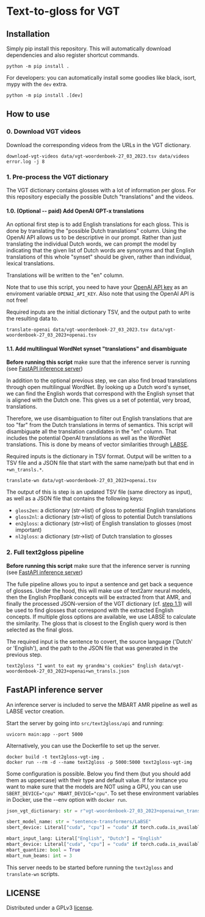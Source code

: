 # Text-to-gloss for VGT

## Installation

Simply pip install this repository. This will automatically download dependencies and also register shortcut commands.

```shell
python -m pip install .
```

For developers: you can automatically install some goodies like black, isort, mypy with the `dev` extra.

```shell
python -m pip install .[dev]
```


## How to use

### 0. Download VGT videos

Download the corresponding videos from the URLs in the VGT dictionary.

```shell
download-vgt-videos data/vgt-woordenboek-27_03_2023.tsv data/videos error.log -j 8
```


### 1. Pre-process the VGT dictionary

The VGT dictionary contains glosses with a lot of information per gloss. For this repository especially the possible
Dutch "translations" and the videos.

#### 1.0. (Optional -- paid) Add OpenAI GPT-x translations

An optional first step is to add English translations for each gloss. This is done by translating the "possible Dutch
translations" column. Using the OpenAI API allows us to be descriptive in our prompt. Rather than just translating the
individual Dutch words, we can prompt the model by indicating that the given list of Dutch words are synonyms and that
English translations of this whole "synset" should be given, rather than individual, lexical translations.

Translations will be written to the "en" column.

Note that to use this script, you need to have your [OpenAI API key](https://platform.openai.com/account/api-keys) as
an enviroment variable `OPENAI_API_KEY`. Also note that using the OpenAI API is not free!

Required inputs are the initial dictionary TSV, and the output path to write the resulting data to.

```shell
translate-openai data/vgt-woordenboek-27_03_2023.tsv data/vgt-woordenboek-27_03_2023+openai.tsv
```

#### 1.1. Add multilingual WordNet synset "translations" and disambiguate

**Before running this script** make sure that the inference server is running (see 
[FastAPI inference server](#fastapi-inference-server))

In addition to the optional previous step, we can also find broad translations through open multilingual WordNet. By
looking up a Dutch word's synset, we can find the English words that correspond with the English synset that is aligned
with the Dutch one. This gives us a set of potential, very broad, translations.

Therefore, we use disambiguation to filter out English translations that are too "far" from the Dutch translations in
terms of semantics. This script will disambiguate all the translation candidates in the "en" column. That includes the
potential OpenAI translations as well as the WordNet translations. This is done by means of vector similarities through
[LABSE](https://huggingface.co/sentence-transformers/LaBSE).

Required inputs is the dictionary in TSV format. Output will be written to a TSV file and a JSON file that
start with the same name/path but that end in `+wn_transls.*`.

```shell
translate-wn data/vgt-woordenboek-27_03_2023+openai.tsv
```

The output of this is step is an updated TSV file (same directory as input), as well as a JSON file that contains the 
following keys:

- `gloss2en`: a dictionary (str->list) of gloss to potential English translations
- `gloss2nl`: a dictionary (str->list) of gloss to potential Dutch translations
- `en2gloss`: a dictionary (str->list) of English translation to glosses (most important)
- `nl2gloss`: a dictionary (str->list) of Dutch translation to glosses


### 2. Full text2gloss pipeline

**Before running this script** make sure that the inference server is running (see 
[FastAPI inference server](#fastapi-inference-server))

The fulle pipeline allows you to input a sentence and get back a sequence of glosses. Under the hood, this will
make use of text2amr neural models, then the English PropBank concepts will be extracted from that AMR,
and finally the processed JSON-version of the VGT dictionary (cf. 
[step 1.1](#11-add-multilingual-wordnet-synset-translations-and-disambiguate)) will be used to find glosses that
correspond with the extracted English concepts. If multiple gloss options are available, we use LABSE to calculate
the similarity. The gloss that is closest to the English query word is then selected as the final gloss.

The required input is the sentence to covert, the source language ('Dutch' or 'English'), and the path to the JSON file
that was generated in the previous step.

```shell
text2gloss "I want to eat my grandma's cookies" English data/vgt-woordenboek-27_03_2023+openai+wn_transls.json
```


## FastAPI inference server

An inference server is included to serve the MBART AMR pipeline as well as LABSE vector creation.

Start the server by going into `src/text2gloss/api` and running:

```shell
uvicorn main:app --port 5000
```

Alternatively, you can use the Dockerfile to set up the server.

```shell
docker build -t text2gloss-vgt-img .
docker run --rm -d --name text2gloss -p 5000:5000 text2gloss-vgt-img
```

Some configuration is possible. Below you find them (but you should add them as uppercase) with their type and default
value. If for instance you want to make sure that the models are NOT using a GPU, you can use
`SBERT_DEVICE="cpu" MBART_DEVICE="cpu"`. To set these environment variables in Docker, use the --env option with
`docker run`.

```python
json_vgt_dictionary: str = r"vgt-woordenboek-27_03_2023+openai+wn_transls.json"

sbert_model_name: str = "sentence-transformers/LaBSE"
sbert_device: Literal["cuda", "cpu"] = "cuda" if torch.cuda.is_available() else "cpu"

mbart_input_lang: Literal["English", "Dutch"] = "English"
mbart_device: Literal["cuda", "cpu"] = "cuda" if torch.cuda.is_available() else "cpu"
mbart_quantize: bool = True
mbart_num_beams: int = 3
```

This server needs to be started before running the `text2gloss` and `translate-wn` scripts.

## LICENSE

Distributed under a GPLv3 [license](LICENSE).
